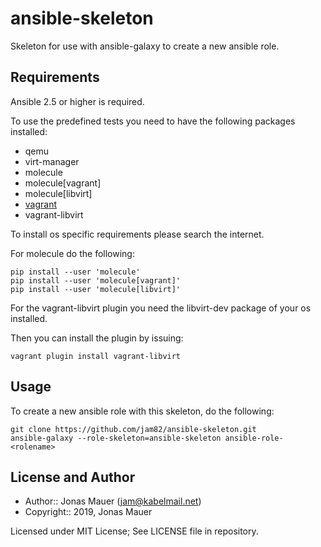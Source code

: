 # ansible-skeleton

Skeleton for use with ansible-galaxy to create a new ansible role.

## Requirements

Ansible 2.5 or higher is required.

To use the predefined tests you need to have the following packages installed:

* qemu
* virt-manager
* molecule
* molecule[vagrant]
* molecule[libvirt]
* [vagrant](http://vagrantup.com)
* vagrant-libvirt

To install os specific requirements please search the internet.

For molecule do the following:

```shell
pip install --user 'molecule'
pip install --user 'molecule[vagrant]'
pip install --user 'molecule[libvirt]'
```

For the vagrant-libvirt plugin you need the libvirt-dev package of your os installed.

Then you can install the plugin by issuing:

```shell
vagrant plugin install vagrant-libvirt
```

## Usage

To create a new ansible role with this skeleton, do the following:

```shell
git clone https://github.com/jam82/ansible-skeleton.git
ansible-galaxy --role-skeleton=ansible-skeleton ansible-role-<rolename>
```

## License and Author

- Author:: Jonas Mauer (<jam@kabelmail.net>)
- Copyright:: 2019, Jonas Mauer

Licensed under MIT License;
See LICENSE file in repository.
